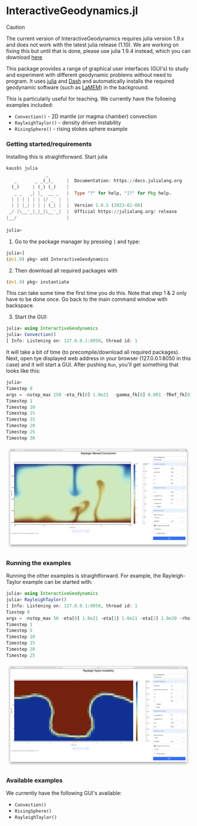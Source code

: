 # InteractiveGeodynamics.jl

> [!CAUTION]
> The current version of InteractiveGeodynamics requires julia version 1.9.x and does not work with the latest julia release (1.10). We are working on fixing this but until that is done, please use julia 1.9.4 instead, which you can download [here](https://julialang.org/downloads/oldreleases/) 

This package provides a range of graphical user interfaces (GUI's) to study and experiment with different geodynamic problems without need to program. It uses [julia](https://julialang.org) and [Dash](https://dash.plotly.com/julia) and automatically installs the required geodynamic software (such as [LaMEM](https://github.com/JuliaGeodynamics/LaMEM.jl)) in the background.

This is particularly useful for teaching.
We currently have the folloeing examples included:
- `Convection()` - 2D mantle  (or magma chamber) convection
- `RayleighTaylor()` - density driven instability
- `RisingSphere()` - rising stokes sphere example

### Getting started/requirements
Installing this is straightforward. Start julia

```julia
kausb$ julia
               _
   _       _ _(_)_     |  Documentation: https://docs.julialang.org
  (_)     | (_) (_)    |
   _ _   _| |_  __ _   |  Type "?" for help, "]?" for Pkg help.
  | | | | | | |/ _` |  |
  | | |_| | | | (_| |  |  Version 1.8.5 (2023-01-08)
 _/ |\__'_|_|_|\__'_|  |  Official https://julialang.org/ release
|__/                   |

julia> 
```
1) Go to the package manager by pressing `]` and type: 
```julia
julia>]
(@v1.9) pkg> add InteractiveGeodynamics
 ```
2) Then download all required packages with

```julia
(@v1.9) pkg> instantiate
 ```
This can take some time the first time you do this. Note that step 1 & 2 only have to be done once. Go back to the main command window with backspace.

3) Start the GUI: 
```julia
julia> using InteractiveGeodynamics
julia> Convection()
[ Info: Listening on: 127.0.0.1:8050, thread id: 1
```
It will take a bit of time (to precompile/download all required packages). Next, open tye displayed web address in your browser (127.0.0.1:8050 in this case) and it will start a GUI. After pushing `Run`, you'll get something that looks like this: 
```julia
julia> 
Timestep 0
args = -nstep_max 250 -eta_fk[0] 1.0e21  -gamma_fk[0] 0.001 -TRef_fk[0] 1000.0 -ch[0] 5.0e8 -nel_x 128 -nel_z 64 -coord_x -1000.0,1000.0 -coord_z -1000,0 -coord_y -7.8125,7.8125 -temp_bot 2000
Timestep 1
Timestep 10
Timestep 15
Timestep 15
Timestep 20
Timestep 25
Timestep 30
```
![GUI_Convection](./docs/src/assets/img/Convection_GUI_Dash.png)

### Running the examples

Running the other examples is  straightforward. For example, the Rayleigh-Taylor example can be started with:
```julia
julia> using InteractiveGeodynamics
julia> RayleighTaylor()
[ Info: Listening on: 127.0.0.1:8050, thread id: 1
Tiestep 0
args = -nstep_max 50 -eta[0] 1.0e21 -eta[1] 1.0e21 -eta[2] 1.0e20 -rho[0] 2800 -rho[1] 2800 -rho[2] 2200 -open_top_bound 0 -nel_x 32 -nel_z 16 -coord_x -5.0,5.0 
Timestep 1
Timestep 5
Timestep 10
Timestep 15
Timestep 20
Timestep 25
```
![GUI_RTI_start](./docs/src/assets/img/RTI_GUI_Dash.png)


### Available examples
We currently have the following GUI's available:

- `Convection()` 
- `RisingSphere()`
- `RayleighTaylor()`

